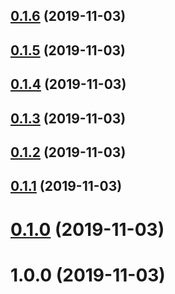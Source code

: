 ## [0.1.6](https://github.com/rotem1988/angular-changelog/compare/v0.1.5...v0.1.6) (2019-11-03)



## [0.1.5](https://github.com/rotem1988/angular-changelog/compare/v0.1.4...v0.1.5) (2019-11-03)



## [0.1.4](https://github.com/rotem1988/angular-changelog/compare/v0.1.3...v0.1.4) (2019-11-03)



## [0.1.3](https://github.com/rotem1988/angular-changelog/compare/v0.1.2...v0.1.3) (2019-11-03)



## [0.1.2](https://github.com/rotem1988/angular-changelog/compare/v0.1.1...v0.1.2) (2019-11-03)



## [0.1.1](https://github.com/rotem1988/angular-changelog/compare/v0.1.0...v0.1.1) (2019-11-03)



# [0.1.0](https://github.com/rotem1988/angular-changelog/compare/v1.0.0...v0.1.0) (2019-11-03)



# 1.0.0 (2019-11-03)



